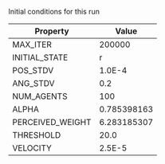 Initial conditions for this run

| Property     | Value     |
|--------------|-----------|
|MAX_ITER|200000|
|INITIAL_STATE|r|
|POS_STDV|1.0E-4|
|ANG_STDV|0.2|
|NUM_AGENTS|100|
|ALPHA| 0.785398163|
|PERCEIVED_WEIGHT|6.283185307|
|THRESHOLD|20.0|
|VELOCITY|2.5E-5|